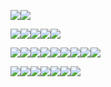 ![](https://cdn.nlark.com/yuque/0/2024/png/43256847/1729328406475-9eaae643-8e34-4e31-908d-5089d2ecbfa2.png)![](https://cdn.nlark.com/yuque/0/2024/png/43256847/1729328415551-fe7d13e3-ce9d-49ae-932f-658bbee62f25.png)

![](https://cdn.nlark.com/yuque/0/2024/png/43256847/1729329050660-495168f9-2218-4dce-b8da-ebba079a36e5.png)![](https://cdn.nlark.com/yuque/0/2024/png/43256847/1729329085382-eaa782db-d840-44b7-bef9-b8aaf767f156.png)![](https://cdn.nlark.com/yuque/0/2024/png/43256847/1729329076354-7dee438f-5cee-4633-b44b-bada1891be9b.png)![](https://cdn.nlark.com/yuque/0/2024/png/43256847/1729329080388-45e953d0-ca37-4852-afb0-1d57d0fa42e1.png)![](https://cdn.nlark.com/yuque/0/2024/png/43256847/1729329068388-fc78d9f5-bb97-45d6-9f1d-3313171d8435.png)

![](https://cdn.nlark.com/yuque/0/2024/png/43256847/1729329156299-eb0789f1-e93e-4f7f-9645-08b4e40e8a1a.png)![](https://cdn.nlark.com/yuque/0/2024/png/43256847/1729329182399-6f2a36ab-0b1d-4fd3-baf7-1679967b636f.png)![](https://cdn.nlark.com/yuque/0/2024/png/43256847/1729329195827-dc939129-403c-4726-a5d6-5ed8a51fc59f.png)![](https://cdn.nlark.com/yuque/0/2024/png/43256847/1729329198881-5455bda2-59c1-4ee7-ab55-684231487873.png)![](https://cdn.nlark.com/yuque/0/2024/png/43256847/1729329224273-30d8a70c-1bd1-4e79-9319-3d4bc5a3df9c.png)![](https://cdn.nlark.com/yuque/0/2024/png/43256847/1729329249615-08f9bb74-1532-4b5c-ac9b-319100d52699.png)![](https://cdn.nlark.com/yuque/0/2024/png/43256847/1729329252936-cc8ce04c-887c-4e49-bb61-f7d3100e3f38.png)![](https://cdn.nlark.com/yuque/0/2024/png/43256847/1729329255600-c5710274-5b7e-4980-a49c-e84baf7bdf16.png)![](https://cdn.nlark.com/yuque/0/2024/png/43256847/1729329260861-a1140e4d-bf5a-44c1-a17a-a62c42c6fd17.png)

![](https://cdn.nlark.com/yuque/0/2024/png/43256847/1729332961163-e649da77-969c-48f3-8dff-963bd5e6f183.png)![](https://cdn.nlark.com/yuque/0/2024/png/43256847/1729332969388-930d08aa-7d62-4ab7-8483-bddfac6bac7d.png)![](https://cdn.nlark.com/yuque/0/2024/png/43256847/1729332976811-d5d839ae-725f-4736-a4bf-0f61f36e801d.png)![](https://cdn.nlark.com/yuque/0/2024/png/43256847/1729332981837-6b33587a-7f3a-4775-a0c0-0483eddc4751.png)![](https://cdn.nlark.com/yuque/0/2024/png/43256847/1729332992022-9009392f-16b7-42d3-a7d9-137fdb53aa6f.png)![](https://cdn.nlark.com/yuque/0/2024/png/43256847/1729332997087-3400d56d-c6ed-42f5-90d1-ee7c6b59c045.png)![](https://cdn.nlark.com/yuque/0/2024/png/43256847/1729333001040-25376994-4bc9-4c37-ab30-d27863156377.png)

